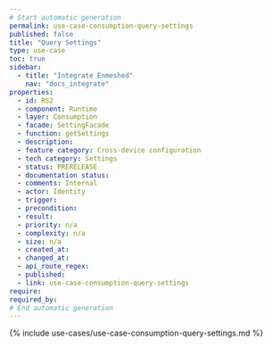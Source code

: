 ```yaml
---
# Start automatic generation
permalink: use-case-consumption-query-settings
published: false
title: "Query Settings"
type: use-case
toc: true
sidebar:
  - title: "Integrate Enmeshed"
    nav: "docs_integrate"
properties:
  - id: RS2
  - component: Runtime
  - layer: Consumption
  - facade: SettingFacade
  - function: getSettings
  - description:
  - feature category: Cross-device configuration
  - tech category: Settings
  - status: PRERELEASE
  - documentation status:
  - comments: Internal
  - actor: Identity
  - trigger:
  - precondition:
  - result:
  - priority: n/a
  - complexity: n/a
  - size: n/a
  - created_at:
  - changed_at:
  - api_route_regex:
  - published:
  - link: use-case-consumption-query-settings
require:
required_by:
# End automatic generation
---
```


{% include use-cases/use-case-consumption-query-settings.md %}
